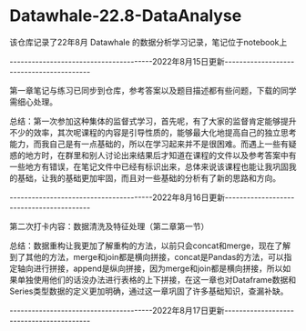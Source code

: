 # Datawhale-22.8-DataAnalyse
该仓库记录了22年8月 Datawhale 的数据分析学习记录，笔记位于notebook上

---------------------------------------2022年8月15日更新-----------------------------------------

第一章笔记与练习已同步到仓库，参考答案以及题目描述都有些问题，下载的同学需细心处理。

总结：第一次参加这种集体的监督式学习，首先呢，有了大家的监督肯定能够提升不少的效率，其次呢课程的内容是引导性质的，能够最大化地提高自己的独立思考能力，而我自己是有一点基础的，所以在学习起来并不是很困难。而遇上一些有疑惑的地方时，在群里和别人讨论出来结果后才知道在课程的文件以及参考答案中有一些地方有错误，在笔记文件中已经有标识出来，总体来说该课程也能让我巩固我的基础，让我的基础更加牢固，而且对一些基础的分析有了新的思路和方向。

---------------------------------------2022年8月16日更新-----------------------------------------

第二次打卡内容：数据清洗及特征处理（第二章第一节）

总结：数据重构让我更加了解重构的方法，以前只会concat和merge，现在了解到了其他的方法，merge和join都是横向拼接，concat是Pandas的方法，可以指定轴向进行拼接，append是纵向拼接，因为merge和join都是横向拼接，所以如果单独使用他们的话没办法进行表格的上下拼接，在这一章也对Dataframe数据和Series类型数据的定义更加明确，通过这一章巩固了许多基础知识，查漏补缺。


---------------------------------------2022年8月17日更新-----------------------------------------
